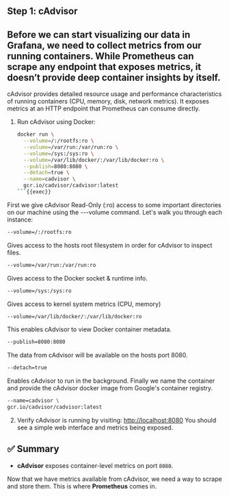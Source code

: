 ## Step 1: cAdvisor

Before we can start visualizing our data in Grafana, we need to collect metrics from our running containers. While Prometheus can scrape any endpoint that exposes metrics, it doesn’t provide deep container insights by itself.
---
cAdvisor provides detailed resource usage and performance characteristics of running containers (CPU, memory, disk, network metrics). It exposes metrics at an HTTP endpoint that Prometheus can consume directly.

1. Run cAdvisor using Docker:

   ```bash
   docker run \
     --volume=/:/rootfs:ro \
     --volume=/var/run:/var/run:ro \
     --volume=/sys:/sys:ro \
     --volume=/var/lib/docker/:/var/lib/docker:ro \
     --publish=8080:8080 \
     --detach=true \
     --name=cadvisor \
     gcr.io/cadvisor/cadvisor:latest
   ```{{exec}}
First we give cAdvisor Read-Only (:ro) access to some important directories on our machine using the ---volume command. Let's walk you through each instance:
```bash
--volume=/:/rootfs:ro
```
Gives access to the hosts root filesystem in order for cAdvisor to inspect files.
```bash
--volume=/var/run:/var/run:ro
```
Gives access to the Docker socket & runtime info.
```bash
--volume=/sys:/sys:ro
```
Gives access to kernel system metrics (CPU, memory)
```bash
--volume=/var/lib/docker/:/var/lib/docker:ro
```
This enables cAdvisor to view Docker container metadata.
```bash
--publish=8080:8080
```
The data from cAdvisor will be available on the hosts port 8080.
```bash
--detach=true
```
Enables cAdvisor to run in the background.
Finally we name the container and provide the cAdvisor docker image from Google's container registry.
```bash
--name=cadvisor \
gcr.io/cadvisor/cadvisor:latest
```
2. Verify cAdvisor is running by visiting:
   [http://localhost:8080]({{TRAFFIC_HOST1_8080}})
   You should see a simple web interface and metrics being exposed.


## ✅ Summary

- **cAdvisor** exposes container-level metrics on port `8080`.

Now that we have metrics available from cAdvisor, we need a way to scrape and store them. This is where **Prometheus** comes in.
